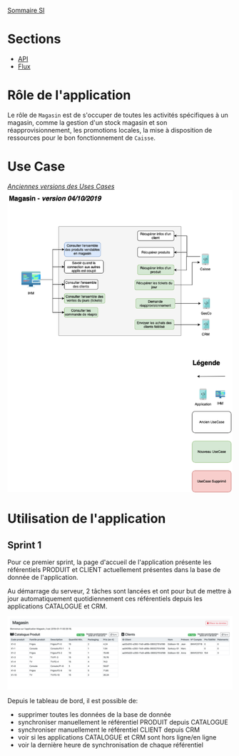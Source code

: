 [Sommaire SI](https://ursi-2020.github.io/Documentation/)

# Sections

* [API](api.md)
* [Flux](flux.md)

# Rôle de l'application

Le rôle de `Magasin` est de s'occuper de toutes les activités spécifiques à un magasin, comme la gestion d'un stock magasin
et son réapprovisionnement, les promotions locales, la mise à disposition de ressources pour le bon fonctionnement de `Caisse`.

# Use Case

*[Anciennes versions des Uses Cases](usecasemagasin.png)*
![](gm-usecase2.png)


# Utilisation de l'application

## Sprint 1

Pour ce premier sprint, la page d'accueil de l'application présente les référentiels PRODUIT et CLIENT actuellement présentes dans la base de donnée de l'application.

Au démarrage du serveur, 2 tâches sont lancées et ont pour but de mettre à jour automatiquement quotidiennement ces référentiels depuis les applications CATALOGUE et CRM.

![](dashboard.png)

Depuis le tableau de bord, il est possible de:
- supprimer toutes les données de la base de donnée
- synchroniser manuellement le référentiel PRODUIT depuis CATALOGUE
- synchroniser manuellement le référentiel CLIENT depuis CRM
- voir si les applications CATALOGUE et CRM sont hors ligne/en ligne
- voir la dernière heure de synchronisation de chaque référentiel
